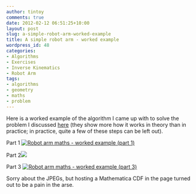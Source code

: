 ```yaml
---
author: tintoy
comments: true
date: 2012-02-12 06:51:25+10:00
layout: post
slug: a-simple-robot-arm-worked-example
title: A simple robot arm - worked example
wordpress_id: 48
categories:
- Algorithms
- Exercises
- Inverse Kinematics
- Robot Arm
tags:
- algorithms
- geometry
- maths
- problem
---
```


Here is a worked example of the algorithm I came up with to solve the problem I discussed [here](http://blogs.snoscillator.net/blogs/tintoyman/2012/02/a-simple-robot-arm-introduction/) (they show more how it works in theory than in practice; in practice, quite a few of these steps can be left out).


Part 1
[![Robot arm maths - worked example (part 1)](/images/2012/02/RobotMaths-Sample1-150x150.jpg)](/images/2012/02/RobotMaths-Sample1.jpg)




Part 2[![](/images/2012/02/RobotMaths-Sample2-150x150.jpg)](/images/2012/02/RobotMaths-Sample2.jpg)




Part 3
[![Robot arm maths - worked example (part 3)](/images/2012/02/RobotMaths-Sample3-150x150.jpg)](/images/2012/02/RobotMaths-Sample3.jpg)




Sorry about the JPEGs, but hosting a Mathematica CDF in the page turned out to be a pain in the arse.
